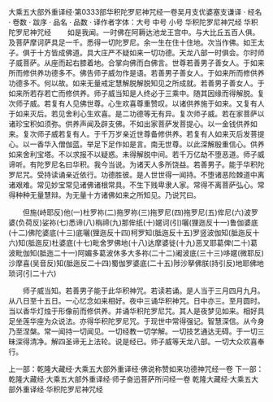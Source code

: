 大乘五大部外重译经·第0333部华积陀罗尼神咒经一卷吴月支优婆塞支谦译
· 经名 · 卷数 · 跋序
· 品名 · 品数 · 译作者字体：大号 中号 小号
华积陀罗尼神咒经
华积陀罗尼神咒经
　　如是我闻。一时佛在阿耨达池龙王宫中。与大比丘五百人俱。及菩萨摩诃萨具足一千。悉得一切陀罗尼。余一生在住十住地。次当作佛。如王太子。俱于十方皆成佛道。具大庄严不疑如来一切功德。天龙八部一时俱会。尔时师子威菩萨。从座而起右膝着地。合掌向佛而白佛言。世尊若善男子善女人。于如来所而修供养功德多不。佛告师子威勿作是语。若善男子善女人。于如来所而修供养功德多不。何以故。如来无量戒定慧解脱解脱知见之所成就。若善男子善女人。于如来所若存若亡而修供养。师子威当知是人终必于三乘中。随其因缘而得解脱。复次师子威。若复有人见佛世尊。心生欢喜尊重赞叹。以诸供养施于如来。又复有人于如来灭后。若见舍利心生欢喜。是二功德等无有异。复次师子威。若在家菩萨以诸珍宝积如须弥。供养声闻及辟支佛。不如出家菩萨发菩提心。以一金钱供养如来。复次师子威若复有人。于千万岁亲近世尊备修供养。若复有人如来灭后发菩提心。以一香华入僧伽蓝。举足下足作如是言。南无世尊。以此深解殷重信心。供养如来舍利宝塔。不以求报不以疑惑。未得解脱中间。若千万亿劫不堕恶道。师子威谛听。有陀罗尼名曰华积。我今当说。为诸天人多所饶益。若善男子。能于华积陀罗尼咒。受持读诵亲近依行。功德胜彼。是人世世得一闻持。不堕诸恶险棘道中离诸艰难。常见妙宝常见诸佛诸根常具。不生下贱卑隶人家。常得不离菩萨弘心。常得种种无量慧辩。为无量十方诸佛如来之所知见。乃说咒曰。

　　但施(峙耶反)他(一)杜罗祢(二)拖罗祢(三)拖罗尼(四)拖罗尼(五)侔尼(六)波罗婆(负荷反)娑祢(七)悉谛(八)栴禘(九)那侔纸(十)嫟诃(引)囇(狸迤反十一)鲁伽婆底(十二)佛陀婆底(十三)底囇(狸迤反十四)柯罗知(胝迤反十五)罗竖波伽知(胝迤反十六)知(胝迤反)杜婆底(十七)毗舍罗佛地(十八)达摩婆徙(十九)恶叉耶葛俾(二十)葛波毗伽知(胝迤二十一)阿媚多葛波休多大多祢(二十二)阇波底(三十三)哆嫟(微耶反)沙摩喜(吴音反)知(胝迤反二十四)蜀伽罗婆底(二十五)陟沙拏佛朕(持引反)地耶佛地琐诃(引二十六)

　　师子威当知。若善男子能于此华积神咒。若读若诵。是人当于三月四月九月。从八日至十五日。一心忆念如来相好。夜中三诵华积神咒。日中亦三。至月圆时。当以香华灯烛于形像前而修供养。并诵华积陀罗尼咒。其人是夜梦见如来。相好具足坐莲华座为众说法。亦得华积陀罗尼咒。于现世中常得强记。智慧深信。从今身乃至涅槃。常一闻持一切闻见。一切经教一切学解。一切技艺通达无碍。于一切三昧深得清净。解四圣谛无上法轮。说是经已。师子威等天龙八部。一切大众欢喜奉行。

上一部：乾隆大藏经·大乘五大部外重译经·佛说称赞如来功德神咒经一卷
下一部：乾隆大藏经·大乘五大部外重译经·师子奋迅菩萨所问经一卷
乾隆大藏经·大乘五大部外重译经·华积陀罗尼神咒经